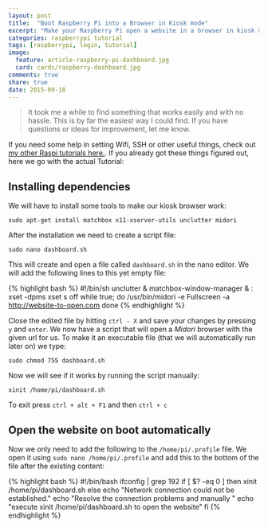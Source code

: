 ```yaml
---
layout: post
title:  "Boot Raspberry Pi into a Browser in Kiosk mode"
excerpt: "Make your Raspberry Pi open a website in a browser in kiosk mode as soon as you switch it on."
categories: raspberrypi tutorial
tags: [raspberrypi, login, tutorial]
image:
  feature: article-raspberry-pi-dashboard.jpg
  card: cards/raspberry-dashboard.jpg
comments: true
share: true
date: 2015-09-18
---
```


> It took me a while to find something that works easily and with no hassle. This is by far the easiest way I could find. If you have questions or ideas for improvement, let me know.

If you need some help in setting Wifi, SSH or other useful things, check out [my other Raspi tutorials here.](//dyscribe.com/tags/#raspberrypi). If you already got these things figured out, here we go with the actual Tutorial:

## Installing dependencies

We will have to install some tools to make our kiosk browser work:

`sudo apt-get install matchbox x11-xserver-utils unclutter midori`

After the installation we need to create a script file:

`sudo nano dashboard.sh`

This will create and open a file called `dashboard.sh` in the nano editor. We will add the following lines to this yet empty file:

{% highlight bash %}
#!/bin/sh
unclutter &
matchbox-window-manager & :
xset -dpms
xset s off
while true; do
/usr/bin/midori -e Fullscreen -a http://website-to-open.com
done
{% endhighlight %}

Close the edited file by hitting `ctrl - X` and save your changes by pressing `y` and `enter`.
We now have a script that will open a _Midori_ browser with the given url for us. To make it an executable file (that we will automatically run later on) we type:

`sudo chmod 755 dashboard.sh`

Now we will see if it works by running the script manually:

`xinit /home/pi/dashboard.sh`

To exit press `ctrl + alt + F1` and then `ctrl + c`

## Open the website on boot automatically

Now we only need to add the following to the `/home/pi/.profile` file. We open it using `sudo nano /home/pi/.profile` and add this to the bottom of the file after the existing content:

{% highlight bash %}
#!/bin/bash
ifconfig | grep 192
if [ $? -eq 0 ]
then
xinit /home/pi/dashboard.sh
else
echo "Network connection could not be established."
echo "Resolve the connection problems and manually "
echo "execute xinit /home/pi/dashboard.sh to open the website"
fi
{% endhighlight %}
